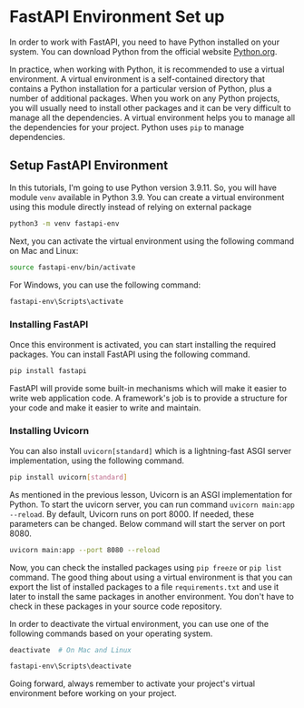 # FastAPI Environment Set up

In order to work with FastAPI, you need to have Python installed on your system. You can download Python from the official website [Python.org](https://www.python.org/downloads/).

In practice, when working with Python, it is recommended to use a virtual environment. A virtual environment is a self-contained directory that contains a Python installation for a particular version of Python, plus a number of additional packages. When you work on any Python projects, you will usually need to install other packages and it can be very difficult to manage all the dependencies. A virtual environment helps you to manage all the dependencies for your project. Python uses `pip` to manage dependencies.

## Setup FastAPI Environment

In this tutorials, I'm going to use Python version 3.9.11. So, you will have module `venv` available in Python 3.9. You can create a virtual environment using this module directly instead of relying on external package

```bash
python3 -m venv fastapi-env
```

Next, you can activate the virtual environment using the following command on Mac and Linux:

```bash
source fastapi-env/bin/activate
```

For Windows, you can use the following command:

```powershell
fastapi-env\Scripts\activate
```
### Installing FastAPI

Once this environment is activated, you can start installing the required packages. You can install FastAPI using the following command.

```bash
pip install fastapi
```

FastAPI will provide some built-in mechanisms which will make it easier to write web application code. A framework's job is to provide a structure for your code and make it easier to write and maintain. 

### Installing Uvicorn

You can also install `uvicorn[standard]` which is a lightning-fast ASGI server implementation, using the following command.

```bash
pip install uvicorn[standard]
```

As mentioned in the previous lesson, Uvicorn is an ASGI implementation for Python. To start the uvicorn server, you can run command `uvicorn main:app --reload`. By default, Uvicorn runs on port 8000. If needed, these parameters can be changed. Below command will start the server on port 8080.
 
```bash
uvicorn main:app --port 8080 --reload
```



Now, you can check the installed packages using `pip freeze` or `pip list` command. The good thing about using a virtual environment is that you can export the list of installed packages to a file `requirements.txt` and use it later to install the same packages in another environment. You don't have to check in these packages in your source code repository.

In order to deactivate the virtual environment, you can use one of the following commands based on your operating system.

```bash
deactivate  # On Mac and Linux
```

```powershell
fastapi-env\Scripts\deactivate
```

Going forward, always remember to activate your project's virtual environment before working on your project.